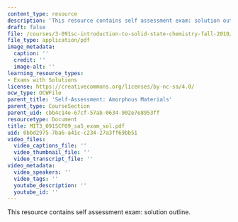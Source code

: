 ```yaml
---
content_type: resource
description: 'This resource contains self assessment exam: solution outline.'
draft: false
file: /courses/3-091sc-introduction-to-solid-state-chemistry-fall-2010/0bbd29757ba6a41cc23427a3ff69bb51_MIT3_091SCF09_sa5_exam_sol.pdf
file_type: application/pdf
image_metadata:
  caption: ''
  credit: ''
  image-alt: ''
learning_resource_types:
- Exams with Solutions
license: https://creativecommons.org/licenses/by-nc-sa/4.0/
ocw_type: OCWFile
parent_title: 'Self-Assessment: Amorphous Materials'
parent_type: CourseSection
parent_uid: cbb4c14e-67cf-57ab-0634-902e7e8953ff
resourcetype: Document
title: MIT3_091SCF09_sa5_exam_sol.pdf
uid: 0bbd2975-7ba6-a41c-c234-27a3ff69bb51
video_files:
  video_captions_file: ''
  video_thumbnail_file: ''
  video_transcript_file: ''
video_metadata:
  video_speakers: ''
  video_tags: ''
  youtube_description: ''
  youtube_id: ''
---
```

This resource contains self assessment exam: solution outline.